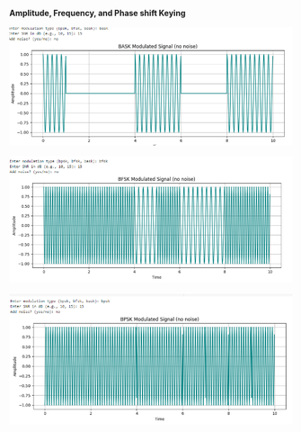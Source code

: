 **Amplitude, Frequency, and Phase shift Keying**
<br/><br/>
![Alt text](https://github.com/salim943/digital-signal-processing-lab/blob/master/bask.PNG)
<br/><br/>
![Alt text](https://github.com/salim943/digital-signal-processing-lab/blob/master/bfsk.PNG)
<br/><br/>
![Alt text](https://github.com/salim943/digital-signal-processing-lab/blob/master/bpsk.PNG)
<br/><br/>
